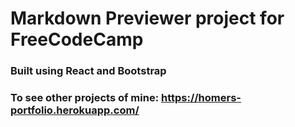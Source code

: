 # Markdown Previewer project for FreeCodeCamp

### Built using React and Bootstrap
### To see other projects of mine: https://homers-portfolio.herokuapp.com/
